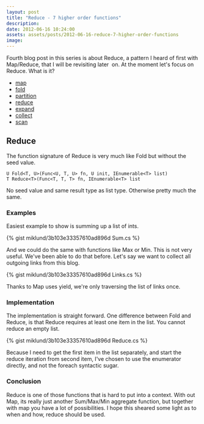 ```yaml
---
layout: post
title: "Reduce - 7 higher order functions"
description:
date: 2012-06-16 10:24:00
assets: assets/posts/2012-06-16-reduce-7-higher-order-functions
image: 
---
```


Fourth blog post in this series is about Reduce, a pattern I heard of first with Map/Reduce, that I will be revisiting later  on. At the moment let's focus on Reduce. What is it?

* [map](/2012/06/03/map-7-higher-order-functions)
* [fold](/2012/06/06/fold-7-higher-order-functions)
* [partition](/2012/06/10/partition-7-higher-order-functions)
* [reduce](/2012/06/16/reduce-7-higher-order-functions)
* [expand](/2012/06/19/expand-7-higher-order-functions)
* [collect](/2012/06/21/collect-7-higher-order-functions)
* [scan](/2012/06/23/scan-7-higher-order-functions)

## Reduce

The function signature of Reduce is very much like Fold but without the seed value.

```
U Fold<T, U>(Func<U, T, U> fn, U init, IEnumerable<T> list)
T Reduce<T>(Func<T, T, T> fn, IEnumerable<T> list
```

No seed value and same result type as list type. Otherwise pretty much the same.

### Examples

Easiest example to show is summing up a list of ints.

{% gist miklund/3b103e33357610ad896d Sum.cs %}

And we could do the same with functions like Max or Min. This is not very useful. We've been able to do that before. Let's say we want to collect all outgoing links from this blog.

{% gist miklund/3b103e33357610ad896d Links.cs %}

Thanks to Map uses yield, we're only traversing the list of links once.

### Implementation

The implementation is straight forward. One difference between Fold and Reduce, is that Reduce requires at least one item in the list. You cannot reduce an empty list.

{% gist miklund/3b103e33357610ad896d Reduce.cs %}

Because I need to get the first item in the list separately, and start the reduce iteration from second item, I've chosen to use the enumerator directly, and not the foreach syntactic sugar.

### Conclusion

Reduce is one of those functions that is hard to put into a context. With out Map, its really just another Sum/Max/Min aggregate function, but together with map you have a lot of possibilities. I hope this sheared some light as to when and how, reduce should be used.
